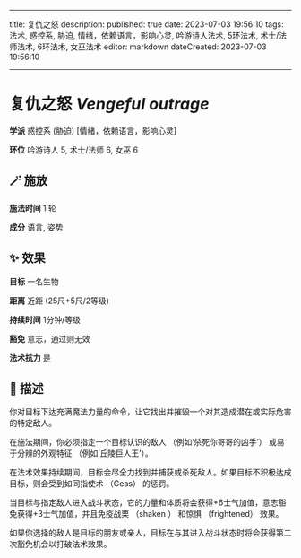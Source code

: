
---
title: 复仇之怒
description: 
published: true
date: 2023-07-03 19:56:10
tags: 法术, 惑控系, 胁迫, 情绪，依赖语言，影响心灵, 吟游诗人法术, 5环法术, 术士/法师法术, 6环法术, 女巫法术
editor: markdown
dateCreated: 2023-07-03 19:56:10

---

# **复仇之怒** *Vengeful outrage*

**学派** 惑控系 (胁迫) \[情绪，依赖语言，影响心灵\] 

**环位** 吟游诗人 5, 术士/法师 6, 女巫 6

## 🪄 施放

**施法时间** 1 轮

**成分** 语言, 姿势

## ✨ 效果 

**目标** 一名生物 

**距离** 近距 (25尺+5尺/2等级)  

**持续时间** 1分钟/等级 

**豁免** 意志，通过则无效

**法术抗力** 是

## 📖 描述

你对目标下达充满魔法力量的命令，让它找出并摧毁一个对其造成潜在或实际危害的特定敌人。

在施法期间，你必须指定一个目标认识的敌人 （例如‘杀死你哥哥的凶手’） 或易于分辨的外观特征 （例如‘丘陵巨人王’）。

在法术效果持续期间，目标会尽全力找到并捕获或杀死敌人。如果目标不积极达成目标，则会受到如同指使术 （Geas） 的惩罚。

当目标与指定敌人进入战斗状态，它的力量和体质将会获得+6士气加值，意志豁免获得+3士气加值，并且免疫战栗 （shaken ） 和惊惧 （frightened） 效果。

如果你选择的敌人是目标的朋友或亲人，目标在与其进入战斗状态时将会获得第二次豁免机会以打破法术效果。
    